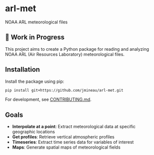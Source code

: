 # arl-met
NOAA ARL meteorological files

## 🚧 Work in Progress

This project aims to create a Python package for reading and analyzing NOAA ARL (Air Resources Laboratory) meteorological files.

## Installation

Install the package using pip:

```bash
pip install git+https://github.com/jmineau/arl-met.git
```

For development, see [CONTRIBUTING.md](CONTRIBUTING.md).

## Goals

- **Interpolate at a point**: Extract meteorological data at specific geographic locations
- **Get profiles**: Retrieve vertical atmospheric profiles
- **Timeseries**: Extract time series data for variables of interest
- **Maps**: Generate spatial maps of meteorological fields
